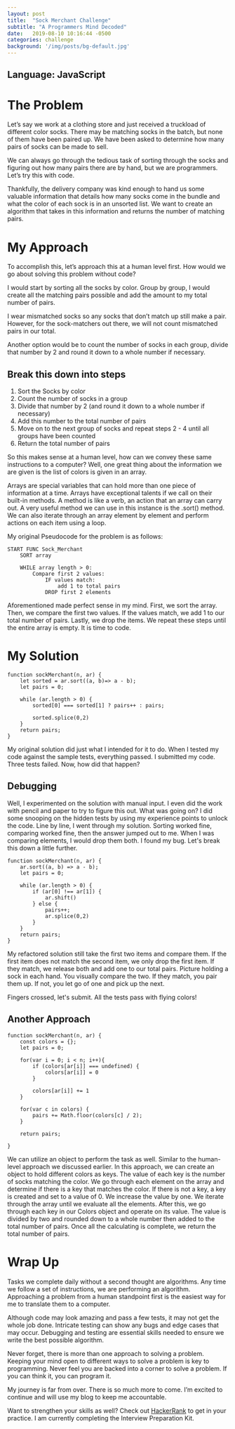 ```yaml
---
layout: post
title:  "Sock Merchant Challenge"
subtitle: "A Programmers Mind Decoded"
date:   2019-08-10 10:16:44 -0500
categories: challenge
background: '/img/posts/bg-default.jpg'
---
```


## Language: JavaScript

# The Problem

Let’s say we work at a clothing store and just received a truckload of different color socks. There may be matching socks in the batch, but none of them have been paired up. We have been asked to determine how many pairs of socks can be made to sell.

We can always go through the tedious task of sorting through the socks and figuring out how many pairs there are by hand, but we are programmers. Let’s try this with code.

Thankfully, the delivery company was kind enough to hand us some valuable information that details how many socks come in the bundle and what the color of each sock is in an unsorted list. We want to create an algorithm that takes in this information and returns the number of matching pairs.

# My Approach

To accomplish this, let’s approach this at a human level first. How would we go about solving this problem without code? 

I would start by sorting all the socks by color. Group by group, I would create all the matching pairs possible and add the amount to my total number of pairs.

I wear mismatched socks so any socks that don’t match up still make a pair. However, for the sock-matchers out there, we will not count mismatched pairs in our total. 

Another option would be to count the number of socks in each group, divide that number by 2 and round it down to a whole number if necessary.

## Break this down into steps
1. Sort the Socks by color
2. Count the number of socks in a group
3. Divide that number by 2 (and round it down to a whole number if necessary)
4. Add this number to the total number of pairs
5. Move on to the next group of socks and repeat steps 2 - 4 until all groups have been counted
6. Return the total number of pairs

So this makes sense at a human level, how can we convey these same instructions to a computer? Well, one great thing about the information we are given is the list of colors is given in an array.

Arrays are special variables that can hold more than one piece of information at a time. Arrays have exceptional talents if we call on their built-in methods. A method is like a verb, an action that an array can carry out. A very useful method we can use in this instance is the .sort() method. We can also iterate through an array element by element and perform actions on each item using a loop.

My original Pseudocode for the problem is as follows:

    START FUNC Sock_Merchant
        SORT array
        
        WHILE array length > 0:
            Compare first 2 values:
                IF values match:
                    add 1 to total pairs
                DROP first 2 elements

Aforementioned made perfect sense in my mind. First, we sort the array. Then, we compare the first two values. If the values match, we add 1 to our total number of pairs. Lastly, we drop the items. We repeat these steps until the entire array is empty. It is time to code.

# My Solution

    function sockMerchant(n, ar) {
        let sorted = ar.sort((a, b)=> a - b);
        let pairs = 0;

        while (ar.length > 0) {
            sorted[0] === sorted[1] ? pairs++ : pairs;

            sorted.splice(0,2)  
        }
        return pairs;
    }

My original solution did just what I intended for it to do. When I tested my code against the sample tests, everything passed. I submitted my code. Three tests failed. Now, how did that happen?

## Debugging

Well,  I experimented on the solution with manual input. I even did the work with pencil and paper to try to figure this out. What was going on? I did some snooping on the hidden tests by using my experience points to unlock the code. Line by line, I went through my solution. Sorting worked fine, comparing worked fine, then the answer jumped out to me. When I was comparing elements, I would drop them both. I found my bug. Let's break this down a little further.

    function sockMerchant(n, ar) {
        ar.sort((a, b) => a - b);
        let pairs = 0;

        while (ar.length > 0) {
            if (ar[0] !== ar[1]) {
                ar.shift()
            } else {
                pairs++;
                ar.splice(0,2)
            }
        }
        return pairs;
    }

My refactored solution still take the first two items and compare them.   If the first item does not match the second item, we only drop the first item. If they match, we release both and add one to our total pairs. Picture holding a sock in each hand. You visually compare the two. If they match, you pair them up. If not, you let go of one and pick up the next. 

Fingers crossed, let's submit.
All the tests pass with flying colors!


## Another Approach

    function sockMerchant(n, ar) {
        const colors = {};
        let pairs = 0;

        for(var i = 0; i < n; i++){
            if (colors[ar[i]] === undefined) {
                colors[ar[i]] = 0
            }

            colors[ar[i]] += 1
        }

        for(var c in colors) {
            pairs += Math.floor(colors[c] / 2);
        }

        return pairs;

    }

We can utilize an object to perform the task as well. Similar to the human-level approach we discussed earlier. In this approach, we can create an object to hold different colors as keys. The value of each key is the number of socks matching the color. We go through each element on the array and determine if there is a key that matches the color. If there is not a key, a key is created and set to a value of 0. We increase the value by one. We iterate through the array until we evaluate all the elements. After this, we go through each key in our Colors object and operate on its value. The value is divided by two and rounded down to a whole number then added to the total number of pairs. Once all the calculating is complete, we return the total number of pairs.

# Wrap Up

Tasks we complete daily without a second thought are algorithms. Any time we follow a set of instructions, we are performing an algorithm. Approaching a problem from a human standpoint first is the easiest way for me to translate them to a computer.

Although code may look amazing and pass a few tests, it may not get the whole job done. Intricate testing can show any bugs and edge cases that may occur. Debugging and testing are essential skills needed to ensure we write the best possible algorithm.

Never forget, there is more than one approach to solving a problem. Keeping your mind open to different ways to solve a problem is key to programming. Never feel you are backed into a corner to solve a problem. If you can think it, you can program it.

My journey is far from over. There is so much more to come. I’m excited to continue and will use my blog to keep me accountable.

Want to strengthen your skills as well? Check out <a href='https://www.hackerrank.com' target='_blank'>HackerRank</a> to get in your practice. I am currently completing the Interview Preparation Kit. 